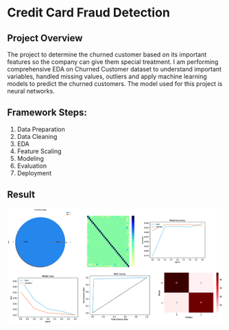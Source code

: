 # Credit Card Fraud Detection

## Project Overview
The project to determine the churned customer based on its important features so the company can give them special treatment. 
I am performing comprehensive EDA on Churned Customer dataset to understand important variables, handled missing values, outliers and apply machine learning models 
to predict the churned customers. The model used for this project is neural networks.

## Framework Steps:
1. Data Preparation
2. Data Cleaning
3. EDA
4. Feature Scaling
5. Modeling
6. Evaluation
7. Deployment

## Result

<img src="cf_out.jpg"/>
